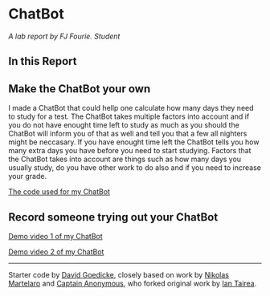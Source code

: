 # ChatBot

*A lab report by FJ Fourie. Student*

## In this Report

## Make the ChatBot your own

I made a ChatBot that could hellp one calculate how many days they need to study for a test. The ChatBot takes multiple factors into account and if you do not have enought time left to study as much as you should the ChatBot will inform you of that as well and tell you that a few all nighters might be neccasary. If you have enought time left the ChatBot tells you how many extra days you have before you need to start studying. Factors that the ChatBot takes into account are things such as how many days you usually study, do you have other work to do also and if you need to increase your grade.

[The code used for my ChatBot](chatServer.js)<br />

## Record someone trying out your ChatBot

[Demo video 1 of my ChatBot](https://youtu.be/sR2BiGugDrs)<br />

[Demo video 2 of my ChatBot](https://youtu.be/xp3duXNvKh4)<br />


---
Starter code by [David Goedicke](mailto:da.goedicke@gmail.com), closely based on work by [Nikolas Martelaro](mailto:nmartelaro@gmail.com) and [Captain Anonymous](https://codepen.io/anon/pen/PEVYXz), who forked original work by [Ian Tairea](https://codepen.io/mrtairea/pen/yJapwv).
